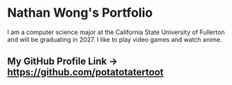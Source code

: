 
# Nathan Wong's Portfolio 

I am a computer science major at the California State University of Fullerton and will be graduating in 2027. I like to play video games and watch anime.

## My GitHub Profile Link -> https://github.com/potatotatertoot

